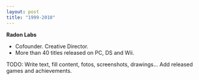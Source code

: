 ```yaml
---
layout: post
title: "1999-2010"
---
```

**Radon Labs**
* Cofounder. Creative Director. 
* More than 40 titles released on PC, DS and Wii.

TODO: Write text, fill content, fotos, screenshots, drawings... Add released games and achievements.
